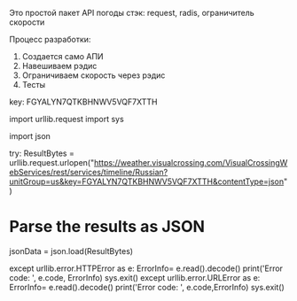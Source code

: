 Это простой пакет API погоды
стэк: request, radis, ограничитель скорости

Процесс разработки:

1. Создается само АПИ
2. Навешиваем рэдис
3. Ограничиваем скорость через рэдис
4. Тесты

key: FGYALYN7QTKBHNWV5VQF7XTTH

import urllib.request
import sys

import json
                
try: 
  ResultBytes = urllib.request.urlopen("https://weather.visualcrossing.com/VisualCrossingWebServices/rest/services/timeline/Russian?unitGroup=us&key=FGYALYN7QTKBHNWV5VQF7XTTH&contentType=json")
  
  # Parse the results as JSON
  jsonData = json.load(ResultBytes)
        
except urllib.error.HTTPError  as e:
  ErrorInfo= e.read().decode() 
  print('Error code: ', e.code, ErrorInfo)
  sys.exit()
except  urllib.error.URLError as e:
  ErrorInfo= e.read().decode() 
  print('Error code: ', e.code,ErrorInfo)
  sys.exit()